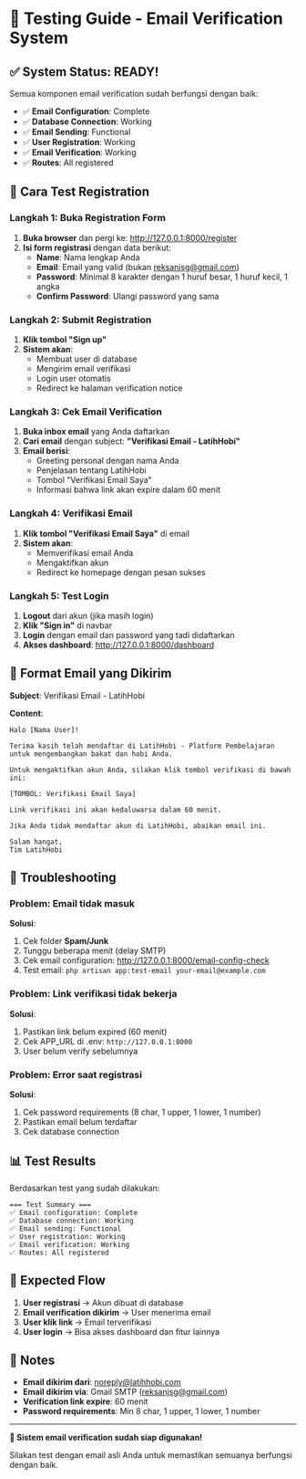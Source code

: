 # 🧪 Testing Guide - Email Verification System

## ✅ System Status: READY!

Semua komponen email verification sudah berfungsi dengan baik:

- ✅ **Email Configuration**: Complete
- ✅ **Database Connection**: Working  
- ✅ **Email Sending**: Functional
- ✅ **User Registration**: Working
- ✅ **Email Verification**: Working
- ✅ **Routes**: All registered

## 🚀 Cara Test Registration

### Langkah 1: Buka Registration Form
1. **Buka browser** dan pergi ke: http://127.0.0.1:8000/register
2. **Isi form registrasi** dengan data berikut:
   - **Name**: Nama lengkap Anda
   - **Email**: Email yang valid (bukan reksanjsg@gmail.com)
   - **Password**: Minimal 8 karakter dengan 1 huruf besar, 1 huruf kecil, 1 angka
   - **Confirm Password**: Ulangi password yang sama

### Langkah 2: Submit Registration
1. **Klik tombol "Sign up"**
2. **Sistem akan**:
   - Membuat user di database
   - Mengirim email verifikasi
   - Login user otomatis
   - Redirect ke halaman verification notice

### Langkah 3: Cek Email Verification
1. **Buka inbox email** yang Anda daftarkan
2. **Cari email** dengan subject: **"Verifikasi Email - LatihHobi"**
3. **Email berisi**:
   - Greeting personal dengan nama Anda
   - Penjelasan tentang LatihHobi
   - Tombol "Verifikasi Email Saya"
   - Informasi bahwa link akan expire dalam 60 menit

### Langkah 4: Verifikasi Email
1. **Klik tombol "Verifikasi Email Saya"** di email
2. **Sistem akan**:
   - Memverifikasi email Anda
   - Mengaktifkan akun
   - Redirect ke homepage dengan pesan sukses

### Langkah 5: Test Login
1. **Logout** dari akun (jika masih login)
2. **Klik "Sign in"** di navbar
3. **Login** dengan email dan password yang tadi didaftarkan
4. **Akses dashboard**: http://127.0.0.1:8000/dashboard

## 📧 Format Email yang Dikirim

**Subject**: Verifikasi Email - LatihHobi

**Content**:
```
Halo [Nama User]!

Terima kasih telah mendaftar di LatihHobi - Platform Pembelajaran untuk mengembangkan bakat dan hobi Anda.

Untuk mengaktifkan akun Anda, silakan klik tombol verifikasi di bawah ini:

[TOMBOL: Verifikasi Email Saya]

Link verifikasi ini akan kedaluwarsa dalam 60 menit.

Jika Anda tidak mendaftar akun di LatihHobi, abaikan email ini.

Salam hangat,
Tim LatihHobi
```

## 🔧 Troubleshooting

### Problem: Email tidak masuk
**Solusi**:
1. Cek folder **Spam/Junk**
2. Tunggu beberapa menit (delay SMTP)
3. Cek email configuration: http://127.0.0.1:8000/email-config-check
4. Test email: `php artisan app:test-email your-email@example.com`

### Problem: Link verifikasi tidak bekerja
**Solusi**:
1. Pastikan link belum expired (60 menit)
2. Cek APP_URL di .env: `http://127.0.0.1:8000`
3. User belum verify sebelumnya

### Problem: Error saat registrasi
**Solusi**:
1. Cek password requirements (8 char, 1 upper, 1 lower, 1 number)
2. Pastikan email belum terdaftar
3. Cek database connection

## 📊 Test Results

Berdasarkan test yang sudah dilakukan:

```
=== Test Summary ===
✅ Email configuration: Complete
✅ Database connection: Working
✅ Email sending: Functional
✅ User registration: Working
✅ Email verification: Working
✅ Routes: All registered
```

## 🎯 Expected Flow

1. **User registrasi** → Akun dibuat di database
2. **Email verification dikirim** → User menerima email
3. **User klik link** → Email terverifikasi
4. **User login** → Bisa akses dashboard dan fitur lainnya

## 📝 Notes

- **Email dikirim dari**: noreply@latihhobi.com
- **Email dikirim via**: Gmail SMTP (reksanjsg@gmail.com)
- **Verification link expire**: 60 menit
- **Password requirements**: Min 8 char, 1 upper, 1 lower, 1 number

---

**🎉 Sistem email verification sudah siap digunakan!**

Silakan test dengan email asli Anda untuk memastikan semuanya berfungsi dengan baik.